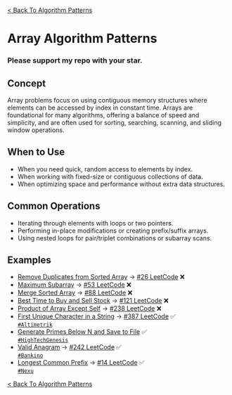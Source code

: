 [< Back To Algorithm Patterns](../../)

# Array Algorithm Patterns
### Please support my repo with your star.

## Concept
Array problems focus on using contiguous memory structures where elements can be accessed by index in constant time. Arrays are foundational for many algorithms, offering a balance of speed and simplicity, and are often used for sorting, searching, scanning, and sliding window operations.

## When to Use
- When you need quick, random access to elements by index.
- When working with fixed-size or contiguous collections of data.
- When optimizing space and performance without extra data structures.

## Common Operations
- Iterating through elements with loops or two pointers.
- Performing in-place modifications or creating prefix/suffix arrays.
- Using nested loops for pair/triplet combinations or subarray scans.

## Examples
- [Remove Duplicates from Sorted Array]() → [#26 LeetCode](https://leetcode.com/problems/remove-duplicates-from-sorted-array) ❌
- [Maximum Subarray]() → [#53 LeetCode](https://leetcode.com/problems/maximum-subarray) ❌
- [Merge Sorted Array]() → [#88 LeetCode](https://leetcode.com/problems/merge-sorted-array) ❌
- [Best Time to Buy and Sell Stock]() → [#121 LeetCode](https://leetcode.com/problems/best-time-to-buy-and-sell-stock) ❌
- [Product of Array Except Self]() → [#238 LeetCode](https://leetcode.com/problems/product-of-array-except-self) ❌
- [First Unique Character in a String](first_unique_character_in_a_string) → [#387 LeetCode](https://leetcode.com/problems/first-unique-character-in-a-string) ✅
  <br>
  [`#Altimetrik`](https://altimetrik.com)
- [Generate Primes Below N and Save to File](generate_and_write_primes_below_n) ✅
  <br>
  [`#HighTechGenesis`](https://hightechgenesis.com)
- [Valid Anagram](valid_anagram) → [#242 LeetCode](https://leetcode.com/problems/valid-anagram) ✅
  <br>
  [`#Bankino`](https://bankino.digital)
- [Longest Common Prefix](longest_common_prefix) → [#14 LeetCode](https://leetcode.com/problems/longest-common-prefix) ✅
  <br>
  [`#Nexu`](https://nexu.co)

[< Back To Algorithm Patterns](../../)

